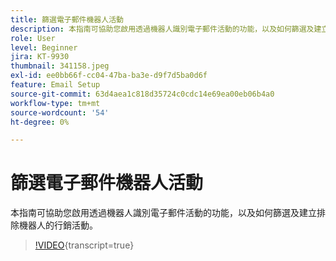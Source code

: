 ```yaml
---
title: 篩選電子郵件機器人活動
description: 本指南可協助您啟用透過機器人識別電子郵件活動的功能，以及如何篩選及建立排除機器人的行銷活動。
role: User
level: Beginner
jira: KT-9930
thumbnail: 341158.jpeg
exl-id: ee0bb66f-cc04-47ba-ba3e-d9f7d5ba0d6f
feature: Email Setup
source-git-commit: 63d4aea1c818d35724c0cdc14e69ea00eb06b4a0
workflow-type: tm+mt
source-wordcount: '54'
ht-degree: 0%

---
```


# 篩選電子郵件機器人活動

本指南可協助您啟用透過機器人識別電子郵件活動的功能，以及如何篩選及建立排除機器人的行銷活動。

>[!VIDEO](https://video.tv.adobe.com/v/341158/?quality=12&learn=on){transcript=true}
